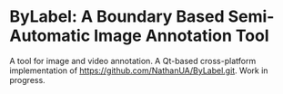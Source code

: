 # ByLabel: A Boundary Based Semi-Automatic Image Annotation Tool
A tool for image and video annotation. A Qt-based cross-platform implementation of https://github.com/NathanUA/ByLabel.git.
Work in progress.
